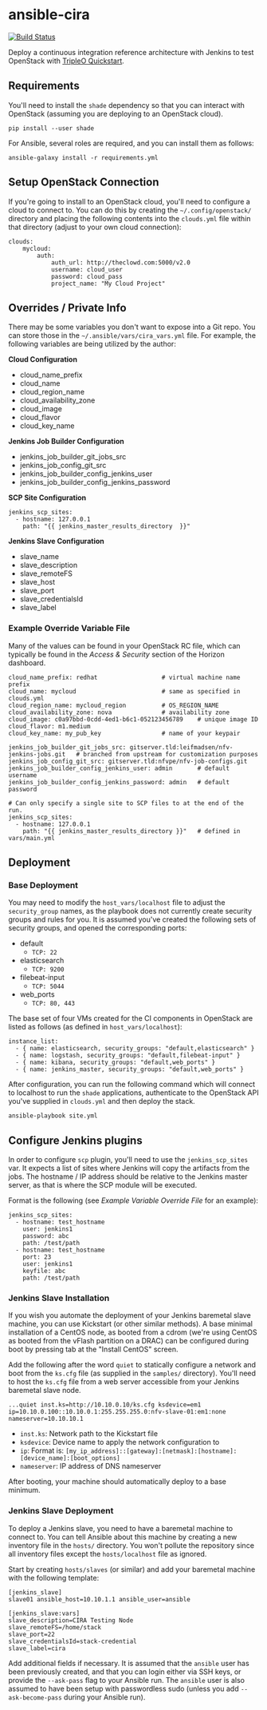 # ansible-cira

[![Build Status](https://travis-ci.org/redhat-nfvpe/ansible-cira.svg?branch=master)](https://travis-ci.org/redhat-nfvpe/ansible-cira)

Deploy a continuous integration reference architecture with Jenkins to test
OpenStack with [TripleO
Quickstart](https://github.com/openstack/tripleo-quickstart).

## Requirements

You'll need to install the `shade` dependency so that you can interact with
OpenStack (assuming you are deploying to an OpenStack cloud).

    pip install --user shade

For Ansible, several roles are required, and you can install them as follows:

    ansible-galaxy install -r requirements.yml

## Setup OpenStack Connection

If you're going to install to an OpenStack cloud, you'll need to configure a
cloud to connect to. You can do this by creating the `~/.config/openstack/`
directory and placing the following contents into the `clouds.yml` file within
that directory (adjust to your own cloud connection):

    clouds:
        mycloud:
            auth:
                auth_url: http://theclowd.com:5000/v2.0
                username: cloud_user
                password: cloud_pass
                project_name: "My Cloud Project"

## Overrides / Private Info

There may be some variables you don't want to expose into a Git repo. You can
store those in the `~/.ansible/vars/cira_vars.yml` file. For example, the
following variables are being utilized by the author:

**Cloud Configuration**
* cloud_name_prefix
* cloud_name
* cloud_region_name
* cloud_availability_zone
* cloud_image
* cloud_flavor
* cloud_key_name

**Jenkins Job Builder Configuration**
* jenkins_job_builder_git_jobs_src
* jenkins_job_config_git_src
* jenkins_job_builder_config_jenkins_user
* jenkins_job_builder_config_jenkins_password

**SCP Site Configuration**

    jenkins_scp_sites:
      - hostname: 127.0.0.1
        path: "{{ jenkins_master_results_directory  }}"

**Jenkins Slave Configuration**
* slave_name
* slave_description
* slave_remoteFS
* slave_host
* slave_port
* slave_credentialsId
* slave_label

### Example Override Variable File
Many of the values can be found in your OpenStack RC file, which can typically
be found in the _Access & Security_ section of the Horizon dashboard.

    cloud_name_prefix: redhat                  # virtual machine name prefix
    cloud_name: mycloud                        # same as specified in clouds.yml
    cloud_region_name: mycloud_region          # OS_REGION_NAME
    cloud_availability_zone: nova              # availability zone
    cloud_image: c0a97bbd-0cdd-4ed1-b6c1-052123456789    # unique image ID
    cloud_flavor: m1.medium
    cloud_key_name: my_pub_key                 # name of your keypair

    jenkins_job_builder_git_jobs_src: gitserver.tld:leifmadsen/nfv-jenkins-jobs.git   # branched from upstream for customization purposes
    jenkins_job_config_git_src: gitserver.tld:nfvpe/nfv-job-configs.git
    jenkins_job_builder_config_jenkins_user: admin       # default username
    jenkins_job_builder_config_jenkins_password: admin   # default password

    # Can only specify a single site to SCP files to at the end of the run.
    jenkins_scp_sites:
      - hostname: 127.0.0.1
        path: "{{ jenkins_master_results_directory }}"   # defined in vars/main.yml

## Deployment

### Base Deployment

You may need to modify the `host_vars/localhost` file to adjust the
`security_group` names, as the playbook does not currently create security
groups and rules for you. It is assumed you've created the following sets of
security groups, and opened the corresponding ports:

* default
  * `TCP: 22`
* elasticsearch
  * `TCP: 9200`
* filebeat-input
  * `TCP: 5044`
* web_ports
  * `TCP: 80, 443`

The base set of four VMs created for the CI components in OpenStack are listed
as follows (as defined in `host_vars/localhost`):

    instance_list:
      - { name: elasticsearch, security_groups: "default,elasticsearch" }
      - { name: logstash, security_groups: "default,filebeat-input" }
      - { name: kibana, security_groups: "default,web_ports" }
      - { name: jenkins_master, security_groups: "default,web_ports" }

After configuration, you can run the following command which will connect to
localhost to run the `shade` applications, authenticate to the OpenStack API
you've supplied in `clouds.yml` and then deploy the stack.

    ansible-playbook site.yml

## Configure Jenkins plugins

In order to configure `scp` plugin, you'll need to use the `jenkins_scp_sites`
var. It expects a list of sites where Jenkins will copy the artifacts from
the jobs. The hostname / IP address should be relative to the Jenkins master
server, as that is where the SCP module will be executed.

Format is the following (see _Example Variable Override File_ for an example):

    jenkins_scp_sites:
      - hostname: test_hostname
        user: jenkins1
        password: abc
        path: /test/path
      - hostname: test_hostname
        port: 23
        user: jenkins1
        keyfile: abc
        path: /test/path

### Jenkins Slave Installation

If you wish you automate the deployment of your Jenkins baremetal slave
machine, you can use Kickstart (or other similar methods). A base minimal
installation of a CentOS node, as booted from a cdrom (we're using CentOS as
booted from the vFlash partition on a DRAC) can be configured during boot by
pressing tab at the "Install CentOS" screen.

Add the following after the word `quiet` to statically configure a network and
boot from the `ks.cfg` file (as supplied in the `samples/` directory). You'll
need to host the `ks.cfg` file from a web server accessible from your Jenkins
baremetal slave node.

    ...quiet inst.ks=http://10.10.0.10/ks.cfg ksdevice=em1 ip=10.10.0.100::10.10.0.1:255.255.255.0:nfv-slave-01:em1:none nameserver=10.10.10.1

* `inst.ks`: Network path to the Kickstart file
* `ksdevice`: Device name to apply the network configuration to
* `ip`: Format is:  `[my_ip_address]::[gateway]:[netmask]:[hostname]:[device_name]:[boot_options]`
* `nameserver`: IP address of DNS nameserver

After booting, your machine should automatically deploy to a base minimum.

### Jenkins Slave Deployment

To deploy a Jenkins slave, you need to have a baremetal machine to connect to.
You can tell Ansible about this machine by creating a new inventory file in the
`hosts/` directory. You won't pollute the repository since all inventory files
except the `hosts/localhost` file as ignored.

Start by creating `hosts/slaves` (or similar) and add your baremetal machine
with the following template:

    [jenkins_slave]
    slave01 ansible_host=10.10.1.1 ansible_user=ansible
 
    [jenkins_slave:vars]
    slave_description=CIRA Testing Node
    slave_remoteFS=/home/stack
    slave_port=22
    slave_credentialsId=stack-credential
    slave_label=cira

Add additional fields if necessary. It is assumed that the `ansible` user has
been previously created, and that you can login either via SSH keys, or provide
the `--ask-pass` flag to your Ansible run. The `ansible` user is also assumed
to have been setup with passwordless sudo (unless you add `--ask-become-pass`
during your Ansible run).

[//]: # (vim: set filetype=markdown:expandtab)
